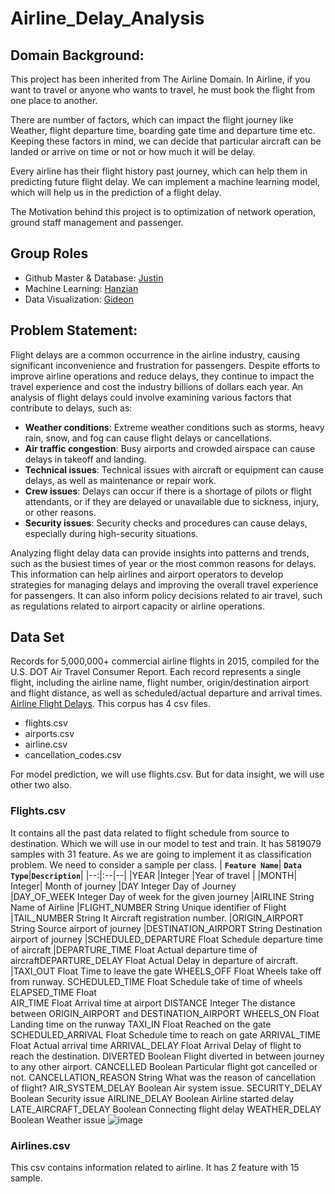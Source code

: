 # Airline_Delay_Analysis

## Domain Background: 
This project has been inherited from The Airline Domain. In Airline, if you want to travel or anyone who wants to travel, he must book the flight from one place to another. 

There are number of factors, which can impact the flight journey like Weather, flight departure time, boarding gate time and departure time etc. Keeping these factors in mind, we can decide that particular aircraft can be landed or arrive on time or not or how much it will be delay.  

Every airline has their flight history past journey, which can help them in predicting future flight delay. We can implement a machine learning model, which will help us in the prediction of a flight delay. 

The Motivation behind this project is to optimization of network operation, ground staff management and passenger. 

## Group Roles
- Github Master & Database: [Justin](https://github.com/jhohing/Airline_Delay_Analysis/tree/justin_project)
- Machine Learning: [Hanzian](https://github.com/jhohing/Airline_Delay_Analysis/tree/hanzian_project)
- Data Visualization: [Gideon](https://github.com/jhohing/Airline_Delay_Analysis/tree/gideon_project)

## Problem Statement: 
Flight delays are a common occurrence in the airline industry, causing significant inconvenience and frustration for passengers. Despite efforts to improve airline operations and reduce delays, they continue to impact the travel experience and cost the industry billions of dollars each year. An analysis of flight delays could involve examining various factors that contribute to delays, such as:
- **Weather conditions**: Extreme weather conditions such as storms, heavy rain, snow, and fog can cause flight delays or cancellations.
- **Air traffic congestion**: Busy airports and crowded airspace can cause delays in takeoff and landing.
- **Technical issues**: Technical issues with aircraft or equipment can cause delays, as well as maintenance or repair work.
- **Crew issues**: Delays can occur if there is a shortage of pilots or flight attendants, or if they are delayed or unavailable due to sickness, injury, or other reasons.
- **Security issues**: Security checks and procedures can cause delays, especially during high-security situations.

Analyzing flight delay data can provide insights into patterns and trends, such as the busiest times of year or the most common reasons for delays. This information can help airlines and airport operators to develop strategies for managing delays and improving the overall travel experience for passengers. It can also inform policy decisions related to air travel, such as regulations related to airport capacity or airline operations. 

## Data Set
Records for 5,000,000+ commercial airline flights in 2015, compiled for the U.S. DOT Air Travel Consumer Report. Each record represents a single flight, including the airline name, flight number, origin/destination airport and flight distance, as well as scheduled/actual departure and arrival times.
[Airline Flight Delays](https://www.mavenanalytics.io/data-playground?search=ai).
This corpus has 4 csv files. 
-	flights.csv
- airports.csv
-	airline.csv
-	cancellation_codes.csv

For model prediction, we will use flights.csv. But for data insight, we will use other two also.

### Flights.csv
It contains all the past data related to flight schedule from source to destination. Which we will use in our model to test and train. It has 5819079 samples with 31 feature. As we are going to implement it as classification problem. We need to consider a sample per class. 
| **`Feature Name`**| **`Data Type`**|**`Description`**|
|--:|:--|--|
|YEAR	|Integer	|Year of travel |
|MONTH|	Integer|	Month of journey 
|DAY	Integer	Day of Journey  
|DAY_OF_WEEK	Integer	Day of week for the given journey
|AIRLINE	String	Name of Airline 
|FLIGHT_NUMBER	String	Unique identifier of Flight
|TAIL_NUMBER	String 	It Aircraft registration number.
|ORIGIN_AIRPORT	String	Source airport of journey 
|DESTINATION_AIRPORT	String	Destination airport of journey
|SCHEDULED_DEPARTURE	Float	Schedule departure time of aircraft
|DEPARTURE_TIME	Float	Actual departure time of aircraftDEPARTURE_DELAY	Float	Actual Delay in departure of aircraft.
|TAXI_OUT	Float 	Time to leave the gate 
WHEELS_OFF	Float	Wheels take off from runway. 
SCHEDULED_TIME	Float	Schedule take of time of wheels
ELAPSED_TIME	Float	
AIR_TIME	Float	Arrival time at airport 
DISTANCE	Integer	The distance between ORIGIN_AIRPORT and DESTINATION_AIRPORT
WHEELS_ON	Float 	Landing time on the runway
TAXI_IN	Float	Reached on the gate
SCHEDULED_ARRIVAL	Float	Schedule time to reach on gate
ARRIVAL_TIME	Float	Actual arrival time 
ARRIVAL_DELAY	Float	Arrival Delay of flight to reach the destination. 
DIVERTED	Boolean	Flight diverted in between journey to any other airport. 
CANCELLED	Boolean	Particular flight got cancelled or not.
CANCELLATION_REASON	String 	What was the reason of cancellation of flight? 
AIR_SYSTEM_DELAY	Boolean	Air system issue.
SECURITY_DELAY	Boolean	Security issue 
AIRLINE_DELAY	Boolean	Airline started delay
LATE_AIRCRAFT_DELAY	Boolean	Connecting flight delay 
WEATHER_DELAY	Boolean	Weather issue 
![image](https://user-images.githubusercontent.com/114009272/223559870-80241648-14c7-4aa2-b936-d6e92e0cba05.png)

### Airlines.csv
This csv contains information related to airline. It has 2 feature with 15 sample.





